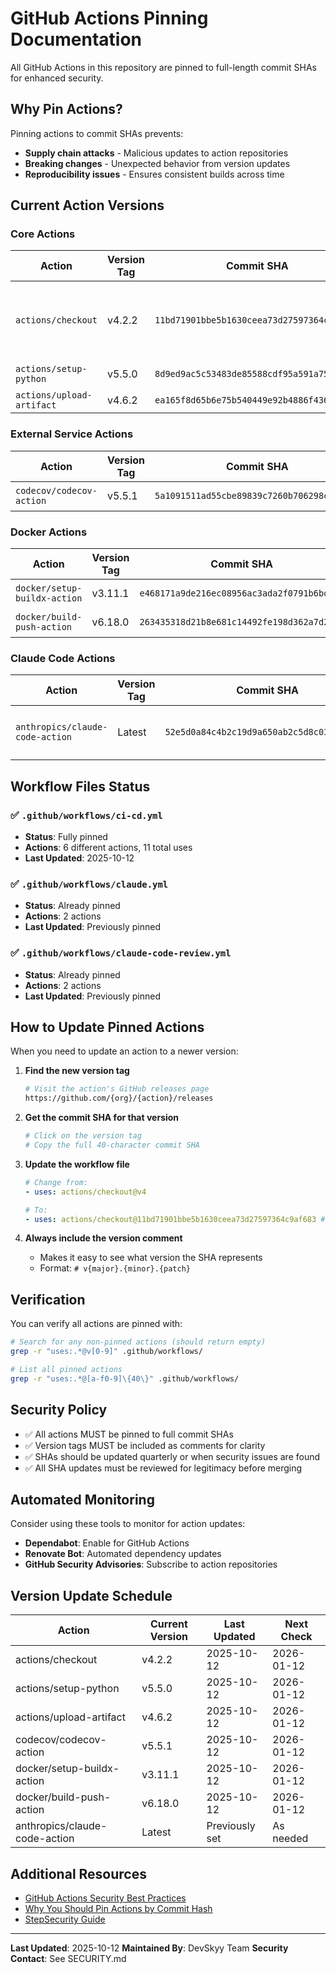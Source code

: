 # GitHub Actions Pinning Documentation

All GitHub Actions in this repository are pinned to full-length commit SHAs for enhanced security.

## Why Pin Actions?

Pinning actions to commit SHAs prevents:
- **Supply chain attacks** - Malicious updates to action repositories
- **Breaking changes** - Unexpected behavior from version updates
- **Reproducibility issues** - Ensures consistent builds across time

## Current Action Versions

### Core Actions

| Action | Version Tag | Commit SHA | File |
|--------|-------------|------------|------|
| `actions/checkout` | v4.2.2 | `11bd71901bbe5b1630ceea73d27597364c9af683` | ci-cd.yml (4x), claude.yml, claude-code-review.yml |
| `actions/setup-python` | v5.5.0 | `8d9ed9ac5c53483de85588cdf95a591a75ab9f55` | ci-cd.yml (3x) |
| `actions/upload-artifact` | v4.6.2 | `ea165f8d65b6e75b540449e92b4886f43607fa02` | ci-cd.yml |

### External Service Actions

| Action | Version Tag | Commit SHA | File |
|--------|-------------|------------|------|
| `codecov/codecov-action` | v5.5.1 | `5a1091511ad55cbe89839c7260b706298ca349f7` | ci-cd.yml |

### Docker Actions

| Action | Version Tag | Commit SHA | File |
|--------|-------------|------------|------|
| `docker/setup-buildx-action` | v3.11.1 | `e468171a9de216ec08956ac3ada2f0791b6bd435` | ci-cd.yml |
| `docker/build-push-action` | v6.18.0 | `263435318d21b8e681c14492fe198d362a7d2c83` | ci-cd.yml |

### Claude Code Actions

| Action | Version Tag | Commit SHA | File |
|--------|-------------|------------|------|
| `anthropics/claude-code-action` | Latest | `52e5d0a84c4b2c19d9a650ab2c5d8c03c5e39c91` | claude.yml, claude-code-review.yml |

## Workflow Files Status

### ✅ `.github/workflows/ci-cd.yml`
- **Status**: Fully pinned
- **Actions**: 6 different actions, 11 total uses
- **Last Updated**: 2025-10-12

### ✅ `.github/workflows/claude.yml`
- **Status**: Already pinned
- **Actions**: 2 actions
- **Last Updated**: Previously pinned

### ✅ `.github/workflows/claude-code-review.yml`
- **Status**: Already pinned
- **Actions**: 2 actions
- **Last Updated**: Previously pinned

## How to Update Pinned Actions

When you need to update an action to a newer version:

1. **Find the new version tag**
   ```bash
   # Visit the action's GitHub releases page
   https://github.com/{org}/{action}/releases
   ```

2. **Get the commit SHA for that version**
   ```bash
   # Click on the version tag
   # Copy the full 40-character commit SHA
   ```

3. **Update the workflow file**
   ```yaml
   # Change from:
   - uses: actions/checkout@v4

   # To:
   - uses: actions/checkout@11bd71901bbe5b1630ceea73d27597364c9af683 # v4.2.2
   ```

4. **Always include the version comment**
   - Makes it easy to see what version the SHA represents
   - Format: `# v{major}.{minor}.{patch}`

## Verification

You can verify all actions are pinned with:

```bash
# Search for any non-pinned actions (should return empty)
grep -r "uses:.*@v[0-9]" .github/workflows/

# List all pinned actions
grep -r "uses:.*@[a-f0-9]\{40\}" .github/workflows/
```

## Security Policy

- ✅ All actions MUST be pinned to full commit SHAs
- ✅ Version tags MUST be included as comments for clarity
- ✅ SHAs should be updated quarterly or when security issues are found
- ✅ All SHA updates must be reviewed for legitimacy before merging

## Automated Monitoring

Consider using these tools to monitor for action updates:

- **Dependabot**: Enable for GitHub Actions
- **Renovate Bot**: Automated dependency updates
- **GitHub Security Advisories**: Subscribe to action repositories

## Version Update Schedule

| Action | Current Version | Last Updated | Next Check |
|--------|----------------|--------------|------------|
| actions/checkout | v4.2.2 | 2025-10-12 | 2026-01-12 |
| actions/setup-python | v5.5.0 | 2025-10-12 | 2026-01-12 |
| actions/upload-artifact | v4.6.2 | 2025-10-12 | 2026-01-12 |
| codecov/codecov-action | v5.5.1 | 2025-10-12 | 2026-01-12 |
| docker/setup-buildx-action | v3.11.1 | 2025-10-12 | 2026-01-12 |
| docker/build-push-action | v6.18.0 | 2025-10-12 | 2026-01-12 |
| anthropics/claude-code-action | Latest | Previously set | As needed |

## Additional Resources

- [GitHub Actions Security Best Practices](https://docs.github.com/en/actions/security-guides/security-hardening-for-github-actions)
- [Why You Should Pin Actions by Commit Hash](https://blog.rafaelgss.dev/why-you-should-pin-actions-by-commit-hash)
- [StepSecurity Guide](https://www.stepsecurity.io/blog/pinning-github-actions-for-enhanced-security-a-complete-guide)

---

**Last Updated**: 2025-10-12
**Maintained By**: DevSkyy Team
**Security Contact**: See SECURITY.md
